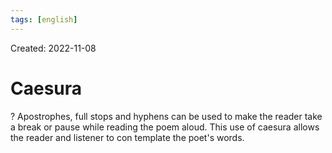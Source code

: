 ```yaml
---
tags: [english] 
---
```

Created: 2022-11-08

# Caesura
?
Apostrophes, full stops and hyphens can be used to make the reader take a break or pause while reading the poem aloud. This use of caesura allows the reader and listener to con template the poet's words.
<!--SR:!2023-01-07,35,230-->